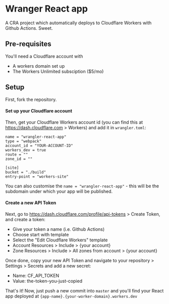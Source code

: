 # Wranger React app

A CRA project which automatically deploys to Cloudflare Workers with Github Actions. Sweet.

## Pre-requisites

You'll need a Cloudflare account with

- A workers domain set up
- The Workers Unlimited subsciption ($5/mo)

## Setup

First, fork the repository.

#### Set up your Cloudflare account

Then, get your Cloudflare Workers account id (you can find this at https://dash.cloudflare.com > Workers) and add it in `wrangler.toml`:

```
name = "wrangler-react-app"
type = "webpack"
account_id = "YOUR-ACCOUNT-ID"
workers_dev = true
route = ""
zone_id = ""

[site]
bucket = "./build"
entry-point = "workers-site"
```

You can also customise the `name = "wrangler-react-app"` - this will be the subdomain under which your app will be published.

#### Create a new API Token

Next, go to https://dash.cloudflare.com/profile/api-tokens > Create Token, and create a token:

- Give your token a name (i.e. Github Actions)
- Choose start with template
- Select the "Edit Cloudflare Workers" template
- Account Resources > Include > {your account}
- Zone Resources > Include > All zones from account > {your account}

Once done, copy your new API Token and navigate to your repository > Settings > Secrets and add a new secret:

- Name: CF_API_TOKEN
- Value: the-token-you-just-copied

That's it! Now, just push a new commit into `master` and you'll find your React app deployed at `{app-name}.{your-worker-domain}.workers.dev`